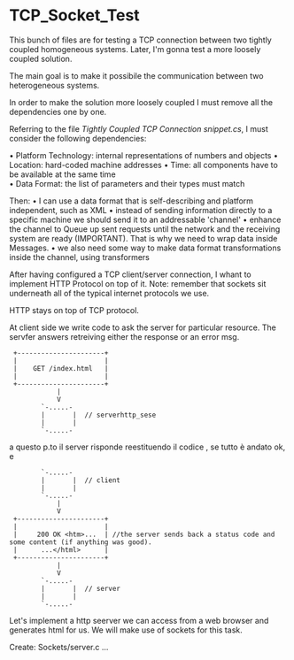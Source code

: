 # TCP_Socket_Test
This bunch of files are for testing a TCP connection between two tightly coupled homogeneous systems. Later, I'm gonna test a more loosely coupled solution. 

The main goal is to make it possibile the communication between two heterogeneous systems.

In order to make the solution more loosely coupled I must remove all the dependencies one by one.

Referring to the file *Tightly Coupled TCP Connection snippet.cs*, I must consider the following dependencies:

  • Platform Technology: internal representations of numbers and objects
  • Location: hard-coded machine addresses
  • Time: all components have to be available at the same time  
  • Data Format: the list of parameters and their types must match 
  
Then:
  • I can use a data format that is self-describing and platform independent, such as XML
  • instead of sending information directly to a specific machine we should send it to an addressable 'channel'
  • enhance the channel to Queue up sent requests until the network and the receiving system are ready (IMPORTANT). 
    That is why we need to wrap data inside Messages.
  •  we also need some way to make data format transformations inside the channel, using transformers
  
After having configured a TCP client/server connection, I whant to implement HTTP Protocol on top of it.
Note: remember that sockets sit underneath all of the typical internet protocols we use. 

HTTP stays on top of TCP protocol.

At client side we write code to ask the server for  particular resource. The servfer answers retreiving either the response or an error msg.
        
     +----------------------+
     |                      |
     |    GET /index.html   |
     |                      |
     +----------------------+
                |
                V
            `-.....-
            |       |  // serverhttp_sese
            |       |
            `-.....-

a questo p.to il server risponde reestituendo il codice , se tutto è andato ok, e 

            `-.....-
            |       |  // client
            |       |
            `-.....-
                |
                V
     +----------------------+
     |                      |
     |     200 OK <htm>...  | //the server sends back a status code and some content (if anything was good). 
     |      ...</html>      |
     +----------------------+
                |
                V
            `-.....-
            |       |  // server
            |       |
            `-.....-

Let's implement a http seerver we can access from a web browser and generates html for us. We will make use of sockets for this task. 

Create: Sockets/server.c
...
